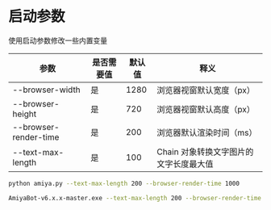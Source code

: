# 启动参数

使用启动参数修改一些内置变量

| 参数                    | 是否需要值 | 默认值  | 释义                     |
|-----------------------|-------|------|------------------------|
| --browser-width       | 是     | 1280 | 浏览器视窗默认宽度（px）          |
| --browser-height      | 是     | 720  | 浏览器视窗默认高度（px）          |
| --browser-render-time | 是     | 200  | 浏览器默认渲染时间（ms）          |
| --text-max-length     | 是     | 100  | Chain 对象转换文字图片的文字长度最大值 |

```bash
python amiya.py --text-max-length 200 --browser-render-time 1000
```

```bash
AmiyaBot-v6.x.x-master.exe --text-max-length 200 --browser-render-time 1000
```
